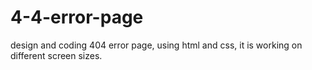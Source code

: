 # 4-4-error-page
design and coding 404 error page, using html and css, it is working on different screen sizes.
